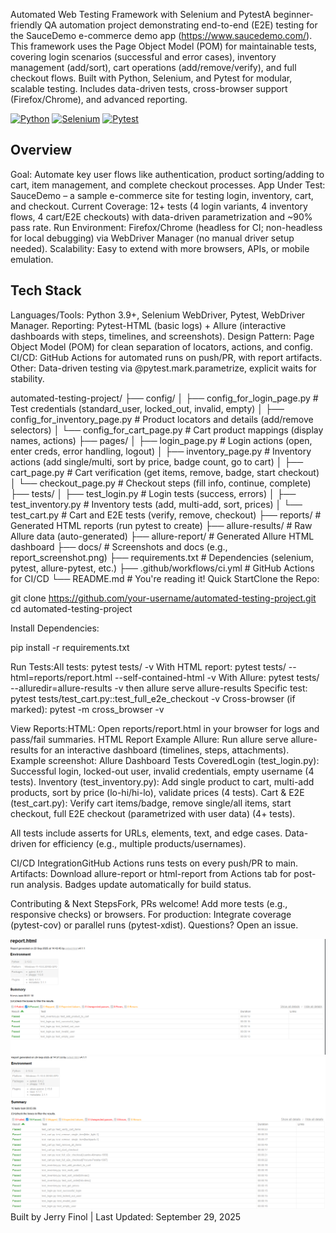Automated Web Testing Framework with Selenium and PytestA beginner-friendly QA automation project demonstrating end-to-end (E2E) testing for the SauceDemo e-commerce demo app (https://www.saucedemo.com/). This framework uses the Page Object Model (POM) for maintainable tests, covering login scenarios (successful and error cases), inventory management (add/sort), cart operations (add/remove/verify), and full checkout flows. Built with Python, Selenium, and Pytest for modular, scalable testing. Includes data-driven tests, cross-browser support (Firefox/Chrome), and advanced reporting.

[![Python](https://img.shields.io/badge/python-3.9+-blue)](https://www.python.org/)
[![Selenium](https://img.shields.io/badge/selenium-4.35-green)](https://www.selenium.dev/)
[![Pytest](https://img.shields.io/badge/pytest-8.4-orange)](https://pytest.org/)

## Overview
Goal: Automate key user flows like authentication, product sorting/adding to cart, item management, and complete checkout processes.
App Under Test: SauceDemo – a sample e-commerce site for testing login, inventory, cart, and checkout.
Current Coverage: 12+ tests (4 login variants, 4 inventory flows, 4 cart/E2E checkouts) with data-driven parametrization and ~90% pass rate.
Run Environment: Firefox/Chrome (headless for CI; non-headless for local debugging) via WebDriver Manager (no manual driver setup needed).
Scalability: Easy to extend with more browsers, APIs, or mobile emulation.


## Tech Stack
Languages/Tools: Python 3.9+, Selenium WebDriver, Pytest, WebDriver Manager.
Reporting: Pytest-HTML (basic logs) + Allure (interactive dashboards with steps, timelines, and screenshots).
Design Pattern: Page Object Model (POM) for clean separation of locators, actions, and config.
CI/CD: GitHub Actions for automated runs on push/PR, with report artifacts.
Other: Data-driven testing via @pytest.mark.parametrize, explicit waits for stability.

automated-testing-project/
├── config/
│   ├── config_for_login_page.py     # Test credentials (standard_user, locked_out, invalid, empty)
│   ├── config_for_inventory_page.py # Product locators and details (add/remove selectors)
│   └── config_for_cart_page.py      # Cart product mappings (display names, actions)
├── pages/
│   ├── login_page.py                # Login actions (open, enter creds, error handling, logout)
│   ├── inventory_page.py            # Inventory actions (add single/multi, sort by price, badge count, go to cart)
│   ├── cart_page.py                 # Cart verification (get items, remove, badge, start checkout)
│   └── checkout_page.py             # Checkout steps (fill info, continue, complete)
├── tests/
│   ├── test_login.py                # Login tests (success, errors)
│   ├── test_inventory.py            # Inventory tests (add, multi-add, sort, prices)
│   └── test_cart.py                 # Cart and E2E tests (verify, remove, checkout)
├── reports/                         # Generated HTML reports (run pytest to create)
├── allure-results/                  # Raw Allure data (auto-generated)
├── allure-report/                   # Generated Allure HTML dashboard
├── docs/                            # Screenshots and docs (e.g., report_screenshot.png)
├── requirements.txt                 # Dependencies (selenium, pytest, allure-pytest, etc.)
├── .github/workflows/ci.yml         # GitHub Actions for CI/CD
└── README.md                        # You're reading it!
Quick StartClone the Repo:

git clone https://github.com/your-username/automated-testing-project.git
cd automated-testing-project

Install Dependencies:

pip install -r requirements.txt

Run Tests:All tests: pytest tests/ -v
With HTML report: pytest tests/ --html=reports/report.html --self-contained-html -v
With Allure: pytest tests/ --alluredir=allure-results -v then allure serve allure-results
Specific test: pytest tests/test_cart.py::test_full_e2e_checkout -v
Cross-browser (if marked): pytest -m cross_browser -v

View Reports:HTML: Open reports/report.html in your browser for logs and pass/fail summaries.
HTML Report Example
Allure: Run allure serve allure-results for an interactive dashboard (timelines, steps, attachments). Example screenshot:
Allure Dashboard
Tests CoveredLogin (test_login.py): Successful login, locked-out user, invalid credentials, empty username (4 tests).
Inventory (test_inventory.py): Add single product to cart, multi-add products, sort by price (lo-hi/hi-lo), validate prices (4 tests).
Cart & E2E (test_cart.py): Verify cart items/badge, remove single/all items, start checkout, full E2E checkout (parametrized with user data) (4+ tests).

All tests include asserts for URLs, elements, text, and edge cases. Data-driven for efficiency (e.g., multiple products/usernames).

CI/CD IntegrationGitHub Actions runs tests on every push/PR to main.
Artifacts: Download allure-report or html-report from Actions tab for post-run analysis.
Badges update automatically for build status.

Contributing & Next StepsFork, PRs welcome! Add more tests (e.g., responsive checks) or browsers.
For production: Integrate coverage (pytest-cov) or parallel runs (pytest-xdist).
Questions? Open an issue.

![html report.png](docs/html%20report.png)
![Screenshot 2025-09-29 145456.png](docs/Screenshot%202025-09-29%20145456.png)
Built by Jerry Finol | Last Updated: September 29, 2025


